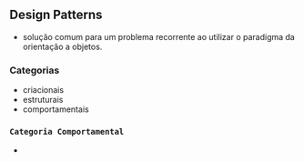 ## Design Patterns
- solução comum para um problema recorrente ao utilizar o paradigma da orientação a objetos.

### Categorias
- criacionais
- estruturais
- comportamentais

### `Categoria Comportamental`
-